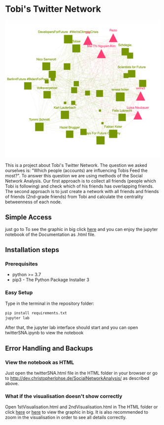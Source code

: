 # Tobi's Twitter Network

<img src="visualisation.png"  width="500">

This is a project about Tobi's Twitter Network. The question we asked ourselves is: "Which people (accounts) are influencing Tobis Feed the most?". To answer this question we are using methods of the Social Network Analysis. Our first approach is to collect all friends (people which Tobi is following) and check which of his friends has overlapping friends. The second approach is to just create a network with all friends and friends of friends (2nd-grade friends) from Tobi and calculate the centrality betweenness of each node.

## Simple Access 

just go to To see the graphic in big click
[here](http://dev.christopherlohse.de/SocialNetworkAnalysis/) and you can enjoy the jupyter notebook of the Documentation as .html file.

## Installation steps

### Prerequisites

- python >= 3.7
- pip3 - The Python Package Installer 3

### Easy Setup

Type in the terminal in the repository folder:

``` bash
pip install requirements.txt
jupyter lab
```

After that, the jupyter lab interface should start and you can open twitterSNA.ipynb to view the notebook

## Error Handling and Backups

### View the notebook as HTML 

Just open the twitterSNA.html file in the HTML folder in your browser or go to http://dev.christopherlohse.de/SocialNetworkAnalysis/ as described above.

### What if the visualisation doesn't show correctly

Open 1stVisualisation.html and 2ndVisualisation.html in The HTML folder or click
[here](http://dev.christopherlohse.de/SocialNetworkAnalysis/HTML/1stVisualisation.html) or 
[here](http://dev.christopherlohse.de/SocialNetworkAnalysis/HTML/2ndVisualisation.html) to view the graphic in big. It is also recommended to zoom in the visualisation in order to see all details correctly.


